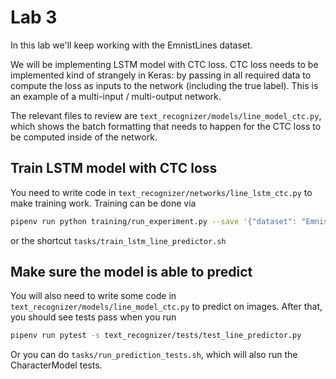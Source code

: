 # Lab 3

In this lab we'll keep working with the EmnistLines dataset.

We will be implementing LSTM model with CTC loss.
CTC loss needs to be implemented kind of strangely in Keras: by passing in all required data to compute the loss as inputs to the network (including the true label).
This is an example of a multi-input / multi-output network.

The relevant files to review are `text_recognizer/models/line_model_ctc.py`, which shows the batch formatting that needs to happen for the CTC loss to be computed inside of the network.

## Train LSTM model with CTC loss

You need to write code in `text_recognizer/networks/line_lstm_ctc.py` to make training work.
Training can be done via

```sh
pipenv run python training/run_experiment.py --save '{"dataset": "EmnistLinesDataset", "model": "LineModelCtc", "network": "line_lstm_ctc"}'
```

or the shortcut `tasks/train_lstm_line_predictor.sh`

## Make sure the model is able to predict

You will also need to write some code in `text_recognizer/models/line_model_ctc.py` to predict on images.
After that, you should see tests pass when you run

```sh
pipenv run pytest -s text_recognizer/tests/test_line_predictor.py
```

Or you can do `tasks/run_prediction_tests.sh`, which will also run the CharacterModel tests.
